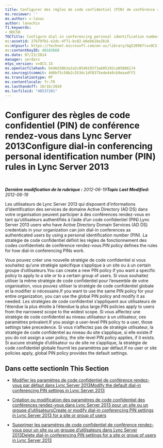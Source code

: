 ```yaml
---
title: Configurer des règles de code confidentiel (PIN) de conférence rendez-vous
ms.reviewer: ''
ms.author: v-lanac
author: lanachin
f1.keywords:
- NOCSH
TOCTitle: Configure dial-in conferencing personal identification number (PIN) rules
ms:assetid: 27b79fb1-e2dc-4f71-bc82-b6eb61be2b16
ms:mtpsurl: https://technet.microsoft.com/en-us/library/Gg520967(v=OCS.15)
ms:contentKeyID: 48183668
ms.date: 07/23/2014
manager: serdars
mtps_version: v=OCS.15
ms.openlocfilehash: b446d38b3a2a2c054619373a605192ca05886174
ms.sourcegitcommit: 4d6bf5c58b2c553dc1df8375ede4a9cb9eaadff2
ms.translationtype: MT
ms.contentlocale: fr-FR
ms.lasthandoff: 10/16/2020
ms.locfileid: "48537201"
---
```

# <a name="configure-dial-in-conferencing-personal-identification-number-pin-rules-in-lync-server-2013"></a><span data-ttu-id="69012-102">Configurer des règles de code confidentiel (PIN) de conférence rendez-vous dans Lync Server 2013</span><span class="sxs-lookup"><span data-stu-id="69012-102">Configure dial-in conferencing personal identification number (PIN) rules in Lync Server 2013</span></span>

<div data-xmlns="http://www.w3.org/1999/xhtml">

<div class="topic" data-xmlns="http://www.w3.org/1999/xhtml" data-msxsl="urn:schemas-microsoft-com:xslt" data-cs="https://msdn.microsoft.com/">

<div data-asp="https://msdn2.microsoft.com/asp">



</div>

<div id="mainSection">

<div id="mainBody">

<span> </span>

<span data-ttu-id="69012-103">_**Dernière modification de la rubrique :** 2012-06-19_</span><span class="sxs-lookup"><span data-stu-id="69012-103">_**Topic Last Modified:** 2012-06-19_</span></span>

<span data-ttu-id="69012-104">Les utilisateurs de Lync Server 2013 qui disposent d’informations d’identification des services de domaine Active Directory (AD DS) dans votre organisation peuvent participer à des conférences rendez-vous en tant qu’utilisateurs authentifiés à l’aide d’un code confidentiel (PIN).</span><span class="sxs-lookup"><span data-stu-id="69012-104">Lync Server 2013 users who have Active Directory Domain Services (AD DS) credentials in your organization can join dial-in conferences as authenticated users by using a personal identification number (PIN).</span></span> <span data-ttu-id="69012-105">La stratégie de code confidentiel définit les règles de fonctionnement des codes confidentiels de conférence rendez-vous.</span><span class="sxs-lookup"><span data-stu-id="69012-105">PIN policy defines the rules for how dial-in conferencing PINs work.</span></span>

<span data-ttu-id="69012-106">Vous pouvez créer une nouvelle stratégie de code confidentiel si vous souhaitez qu’une stratégie spécifique s’applique à un site ou à un certain groupe d’utilisateurs.</span><span class="sxs-lookup"><span data-stu-id="69012-106">You can create a new PIN policy if you want a specific policy to apply to a site or to a certain group of users.</span></span> <span data-ttu-id="69012-107">Si vous souhaitez utiliser la même stratégie de code confidentiel pour l’ensemble de votre organisation, vous pouvez utiliser la stratégie de code confidentiel globale et la modifier si nécessaire.</span><span class="sxs-lookup"><span data-stu-id="69012-107">If you want to use the same PIN policy for your entire organization, you can use the global PIN policy and modify it as needed.</span></span> <span data-ttu-id="69012-108">Les stratégies de code confidentiel s’appliquent aux utilisateurs de l’étendue la plus étroite à l’étendue la plus large.</span><span class="sxs-lookup"><span data-stu-id="69012-108">PIN policies apply to users from the narrowest scope to the widest scope.</span></span> <span data-ttu-id="69012-109">Si vous affectez une stratégie de code confidentiel au niveau utilisateur à un utilisateur, ces paramètres prévalent.</span><span class="sxs-lookup"><span data-stu-id="69012-109">If you assign a user-level PIN policy to a user, those settings take precedence.</span></span> <span data-ttu-id="69012-110">Si vous n’affectez pas de stratégie utilisateur, la stratégie de code confidentiel au niveau du site s’applique, si elle existe.</span><span class="sxs-lookup"><span data-stu-id="69012-110">If you do not assign a user policy, the site-level PIN policy applies, if it exists.</span></span> <span data-ttu-id="69012-111">Si aucune stratégie d’utilisateur ou de site ne s’applique, la stratégie de code confidentiel globale fournit les paramètres par défaut.</span><span class="sxs-lookup"><span data-stu-id="69012-111">If no user or site policies apply, global PIN policy provides the default settings.</span></span>

<div>

## <a name="in-this-section"></a><span data-ttu-id="69012-112">Dans cette section</span><span class="sxs-lookup"><span data-stu-id="69012-112">In This Section</span></span>

  - [<span data-ttu-id="69012-113">Modifier les paramètres de code confidentiel de conférence rendez-vous par défaut dans Lync Server 2013</span><span class="sxs-lookup"><span data-stu-id="69012-113">Modify the default dial-in conferencing PIN settings in Lync Server 2013</span></span>](lync-server-2013-modify-the-default-dial-in-conferencing-pin-settings.md)

  - [<span data-ttu-id="69012-114">Création ou modification des paramètres de code confidentiel des conférences rendez-vous dans Lync Server 2013 pour un site ou un groupe d’utilisateurs</span><span class="sxs-lookup"><span data-stu-id="69012-114">Create or modify dial-in conferencing PIN settings in Lync Server 2013 for a site or group of users</span></span>](lync-server-2013-create-or-modify-dial-in-conferencing-pin-settings-for-a-site-or-group-of-users.md)

  - [<span data-ttu-id="69012-115">Supprimer les paramètres de code confidentiel de conférence rendez-vous pour un site ou un groupe d’utilisateurs dans Lync Server 2013</span><span class="sxs-lookup"><span data-stu-id="69012-115">Delete dial-in conferencing PIN settings for a site or group of users in Lync Server 2013</span></span>](lync-server-2013-delete-dial-in-conferencing-pin-settings-for-a-site-or-group-of-users.md)

</div>

</div>

<span> </span>

</div>

</div>

</div>

